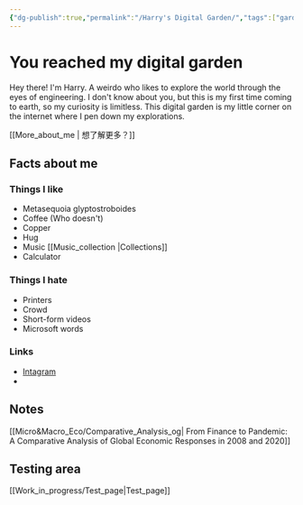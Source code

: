 ```yaml
---
{"dg-publish":true,"permalink":"/Harry's Digital Garden/","tags":["gardenEntry"]}
---
```






# You reached my digital garden
Hey there! I'm Harry. A weirdo who likes to explore the world through the eyes of engineering. I don't know about you, but this is my first time coming to earth, so my curiosity is limitless. This digital garden is my little corner on the internet where I pen down my explorations.

[[More_about_me \| 想了解更多？]]

## Facts about me
### Things I like
- Metasequoia glyptostroboides
- Coffee (Who doesn't)
- Copper
- Hug
- Music [[Music_collection \|Collections]]
- Calculator

### Things I hate
- Printers
- Crowd
- Short-form videos
- Microsoft words

### Links
- [Intagram](https://instagram.com/nonaharry121?igshid=OGQ5ZDc2ODk2ZA==)
- 


## Notes
[[Micro&Macro_Eco/Comparative_Analysis_og\| From Finance to Pandemic: A Comparative Analysis of Global Economic Responses in 2008 and 2020]]



## Testing area
[[Work_in_progress/Test_page\|Test_page]]




